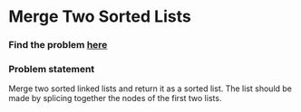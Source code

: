 # Merge Two Sorted Lists

### Find the problem [here](https://leetcode.com/problems/merge-two-sorted-lists/) 

### Problem statement
Merge two sorted linked lists and return it as a sorted list. The list should be made by splicing together the nodes of the first two lists.
